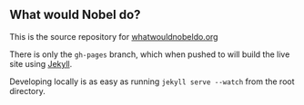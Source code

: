 What would Nobel do?
--------------------

This is the source repository for [whatwouldnobeldo.org](http://whatwouldnobeldo.org/)

There is only the `gh-pages` branch, which when pushed to will build the live site using [Jekyll](http://jekyllrb.com/).

Developing locally is as easy as running `jekyll serve --watch` from the root directory.
